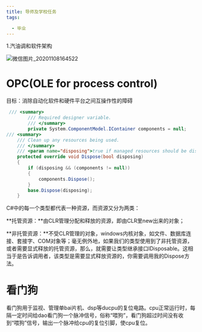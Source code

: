 ```yaml
---
title: 导师及学校任务
tags:

  - 毕业
---
```


1.汽油调和软件架构

![微信图片_20201108164522](https://cdn.jsdelivr.net/gh/nanxi1234/picture//2020/20201108164741.png)

# OPC(OLE for process control)

目标：消除自动化软件和硬件平台之间互操作性的障碍

```c#
 /// <summary>
        /// Required designer variable.
        /// </summary>
        private System.ComponentModel.IContainer components = null;
/// <summary>
    /// Clean up any resources being used.
    /// </summary>
    /// <param name="disposing">true if managed resources should be disposed; otherwise, false.</param>
    protected override void Dispose(bool disposing)
    {
        if (disposing && (components != null))
        {
            components.Dispose();
        }
        base.Dispose(disposing);
    }
```
C#中的每一个类型都代表一种资源，而资源又分为两类：

**托管资源：**由CLR管理分配和释放的资源，即由CLR里new出来的对象；

**非托管资源：**不受CLR管理的对象，windows内核对象，如文件、数据库连接、套接字、COM对象等；毫无例外地，如果我们的类型使用到了非托管资源，或者需要显式释放的托管资源，那么，就需要让类型继承接口IDisposable。这相当于是告诉调用者，该类型是需要显式释放资源的，你需要调用我的Dispose方法。

# 看门狗

看门狗用于监视、管理单bai片机、dsp等ducpu的复位电路。cpu正常运行时，每隔一定时间给dao看门狗一个脉冲信号，俗称“喂狗”，看门狗超过时间没有收到“喂狗”信号，输出一个脉冲给cpu的复位引脚，使cpu复位。


